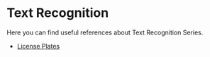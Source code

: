 # Text Recognition

Here you can find useful references about Text Recognition Series.

- [License Plates](https://github.com/hqxsn/Awesome-Bookmarks-From-Globe/tree/master/Projects/DeepLearning/text_recognition/license_plates)

  

